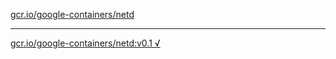 [gcr.io/google-containers/netd](https://hub.docker.com/r/anjia0532/netd/tags/) 

----
[gcr.io/google-containers/netd:v0.1 √](https://hub.docker.com/r/anjia0532/google-containers.netd/tags/)

